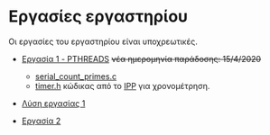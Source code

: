 # Εργασίες εργαστηρίου

Οι εργασίες του εργαστηρίου είναι υποχρεωτικές.


* [Εργασία 1 - PTHREADS](./assignment1/20200224_assignment1.pdf) ~~νέα ημερομηνία παράδοσης: 15/4/2020~~
  * [serial_count_primes.c](./assignment1/serial_count_primes.c)
  * [timer.h](./assignment1/timer.h) κώδικας από το [IPP](https://www.cs.usfca.edu/~peter/ipp/) για χρονομέτρηση.
* [Λύση εργασίας 1](./assignment1_sol/README.md) 

* [Εργασία 2](./assignment2/20200424_assignment2.pdf)
  

<!-- 
* Εργασία 3
* Εργασία 4 -->

